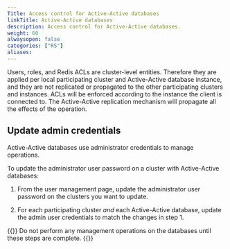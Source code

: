 ```yaml
---
Title: Access control for Active-Active databases
linkTitle: Active-Active databases
description: Access control for Active-Active databases.
weight: 60
alwaysopen: false
categories: ["RS"]
aliases: 
---
```


Users, roles, and Redis ACLs are cluster-level entities. Therefore they are applied per local participating cluster and Active-Active database instance, and they are not replicated or propagated to the other participating clusters and instances.
ACLs will be enforced according to the instance the client is connected to. The Active-Active replication mechanism will propagate all the effects of the operation.

## Update admin credentials

Active-Active databases use administrator credentials to manage operations.

To update the administrator user password on a cluster with Active-Active databases:

1. From the user management page, update the administrator user password on the clusters you want to update.

1. For each participating cluster _and_ each Active-Active database, update the admin user credentials to match the changes in step 1. 

{{<warning>}}
Do not perform any management operations on the databases until these steps are complete.
{{</warning>}}
